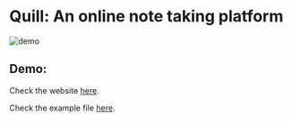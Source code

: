 # Quill: An online note taking platform

![demo](https://user-images.githubusercontent.com/43412083/103155818-ff77ba80-47c8-11eb-9f48-2d7cea7e73c3.png)

## Demo:

Check the website [here](https://tusharsadhwani.github.io/quill).

Check the example file [here](https://raw.githubusercontent.com/tusharsadhwani/quill/master/example.md).
